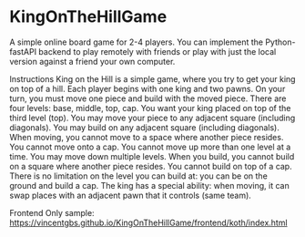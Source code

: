 # KingOnTheHillGame
A simple online board game for 2-4 players. You can implement the Python-fastAPI backend to play remotely with friends or play with just the local version against a friend your own computer.

Instructions
King on the Hill is a simple game, where you try to get your king on top of a hill. Each player begins with one king and two pawns. On your turn, you must move one piece and build with the moved piece.
There are four levels: base, middle, top, cap. You want your king placed on top of the third level (top).
You may move your piece to any adjacent square (including diagonals). You may build on any adjacent square (including diagonals).
When moving, you cannot move to a space where another piece resides. You cannot move onto a cap. You cannot move up more than one level at a time. You may move down multiple levels.
When you build, you cannot build on a square where another piece resides. You cannot build on top of a cap. There is no limitation on the level you can build at: you can be on the ground and build a cap.
The king has a special ability: when moving, it can swap places with an adjacent pawn that it controls (same team).

Frontend Only sample: https://vincentgbs.github.io/KingOnTheHillGame/frontend/koth/index.html
